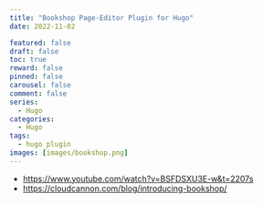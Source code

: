 ```yaml
---
title: "Bookshop Page-Editor Plugin for Hugo"
date: 2022-11-02

featured: false
draft: false
toc: true
reward: false
pinned: false
carousel: false
comment: false
series:
  - Hugo
categories:
  - Hugo
tags:
  - hugo plugin
images: [images/bookshop.png]
---
```


- https://www.youtube.com/watch?v=BSFDSXU3E-w&t=2207s
- https://cloudcannon.com/blog/introducing-bookshop/
